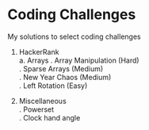 # Coding Challenges
My solutions to select coding challenges

1. HackerRank  
 a. Arrays
   . Array Manipulation   (Hard)  
   . Sparse Arrays        (Medium)    
   . New Year Chaos       (Medium)  
   . Left Rotation        (Easy)  

2. Miscellaneous  
   . Powerset  
   . Clock hand angle  